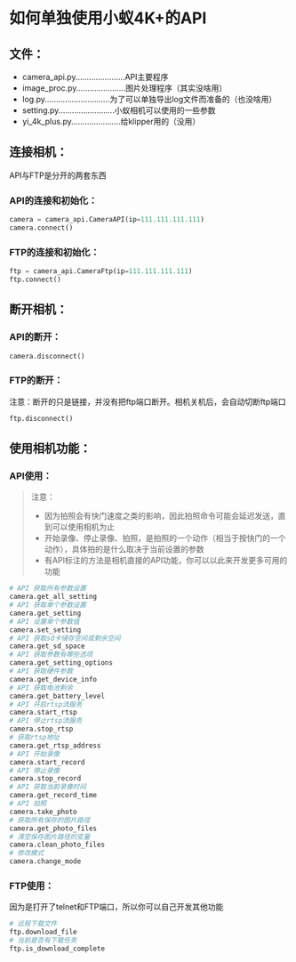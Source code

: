 <!--
 * @Author: github @jdiaan, bilibili @i典典典典 UID=24334629, jdiaan@163.com
 * @Date: 2023-09-11 17:00:41
 * @LastEditors: github @jdiaan, bilibili @i典典典典 UID=24334629, jdiaan@163.com
 * @LastEditTime: 2023-09-11 17:30:55
 * @FilePath: \yi_4kplus_for_klipper\docs\Yi4k+_API说明.md
 * @Description: 使用API说明
 * jdiaan@163.com
 * Copyright (c) 2023 by github @jdiaan, bilibili @i典典典典 UID=24334629, All Rights Reserved.
-->
# 如何单独使用小蚁4K+的API

## 文件：
* camera_api.py......................API主要程序
* image_proc.py......................图片处理程序（其实没啥用）
* log.py.............................为了可以单独导出log文件而准备的（也没啥用）
* setting.py.........................小蚁相机可以使用的一些参数
* yi_4k_plus.py......................给klipper用的（没用）


## 连接相机：
API与FTP是分开的两套东西
### API的连接和初始化：
```python
camera = camera_api.CameraAPI(ip=111.111.111.111)
camera.connect()
```
### FTP的连接和初始化：
```python
ftp = camera_api.CameraFtp(ip=111.111.111.111)
ftp.connect()
```
## 断开相机：
### API的断开：
```python
camera.disconnect()
```
### FTP的断开：
注意：断开的只是链接，并没有把ftp端口断开。相机关机后，会自动切断ftp端口
```python
ftp.disconnect()
```

## 使用相机功能：
### API使用：
> 注意：
> * 因为拍照会有快门速度之类的影响，因此拍照命令可能会延迟发送，直到可以使用相机为止
> * 开始录像、停止录像、拍照，是拍照的一个动作（相当于按快门的一个动作），具体拍的是什么取决于当前设置的参数
> * 有API标注的方法是相机直接的API功能，你可以以此来开发更多可用的功能
```python
# API 获取所有参数设置
camera.get_all_setting
# API 获取单个参数设置
camera.get_setting
# API 设置单个参数值
camera.set_setting
# API 获取sd卡储存空间或剩余空间
camera.get_sd_space
# API 获取参数有哪些选项
camera.get_setting_options
# API 获取硬件参数
camera.get_device_info
# API 获取电池剩余
camera.get_battery_level
# API 开启rtsp流服务
camera.start_rtsp
# API 停止rtsp流服务
camera.stop_rtsp
# 获取rtsp地址
camera.get_rtsp_address
# API 开始录像
camera.start_record
# API 停止录像
camera.stop_record
# API 获取当前录像时间
camera.get_record_time
# API 拍照
camera.take_photo
# 获取所有保存的图片路径
camera.get_photo_files
# 清空保存图片路径的变量
camera.clean_photo_files
# 修改模式
camera.change_mode
```
### FTP使用：
因为是打开了telnet和FTP端口，所以你可以自己开发其他功能
```python
# 远程下载文件
ftp.download_file
# 当前是否有下载任务
ftp.is_download_complete
```